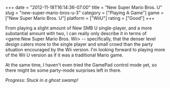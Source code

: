 +++
date = "2012-11-18T16:14:36-07:00"
title = "New Super Mario Bros. U"
slug = "new-super-mario-bros-u-3"
category = ["Playing A Game"]
game = ["New Super Mario Bros. U"]
platform = ["WiiU"]
rating = ["Good"]
+++

From playing a slight amount of New SMB U single-player, and a more substantial amount with two, I can really only describe it in terms of <game:New Super Mario Bros. Wii> -- specifically, that the denser level design caters more to the single player and small crowd than the party situation encouraged by the Wii version.  I'm looking forward to playing more of the Wii U version as if it was a traditional Mario game.

At the same time, I haven't even tried the GamePad control mode yet, so there might be some party-mode surprises left in there.

<i>Progress: Stuck in a ghost swamp!</i>